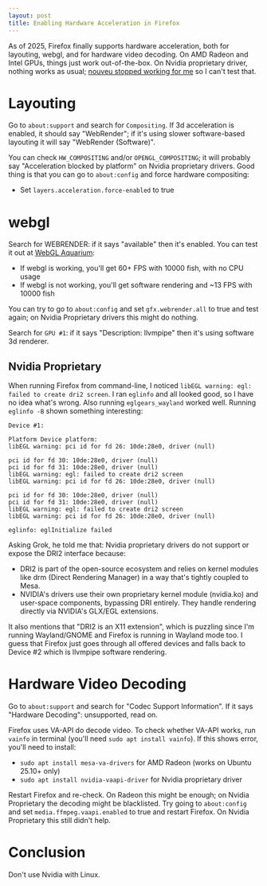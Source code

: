 ```yaml
---
layout: post
title: Enabling Hardware Acceleration in Firefox
---
```


As of 2025, Firefox finally supports hardware acceleration,
both for layouting, webgl, and for hardware video decoding.
On AMD Radeon and Intel GPUs, things just work out-of-the-box.
On Nvidia proprietary driver, nothing works as usual;
[nouveu stopped working for me](https://bugs.launchpad.net/ubuntu/+source/linux/+bug/2125584) so I can't test that.

# Layouting

Go to `about:support` and search for `Compositing`.
If 3d acceleration is enabled, it should say "WebRender";
if it's using slower software-based layouting it will say "WebRender (Software)".

You can check `HW_COMPOSITING` and/or `OPENGL_COMPOSITING`; it will
probably say "Acceleration blocked by platform" on Nvidia proprietary drivers.
Good thing is that you can go to `about:config` and force hardware compositing:

* Set `layers.acceleration.force-enabled` to true

# webgl

Search for WEBRENDER: if it says "available" then it's enabled.
You can test it out at [WebGL Aquarium](https://webglsamples.org/aquarium/aquarium.html):

* If webgl is working, you'll get 60+ FPS with 10000 fish, with no CPU usage
* If webgl is not working, you'll get software rendering and ~13 FPS with 10000 fish

You can try to go to `about:config` and set `gfx.webrender.all` to true and test again;
on Nvidia Proprietary drivers this might do nothing.

Search for `GPU #1`: if it says "Description: llvmpipe" then it's using software 3d renderer.

## Nvidia Proprietary

When running Firefox from command-line, I noticed `libEGL warning: egl: failed to create dri2 screen`.
I ran `eglinfo` and all looked good, so I have no idea what's wrong. Also running
`eglgears_wayland` worked well. Running `eglinfo -B` shown something interesting:

```
Device #1:

Platform Device platform:
libEGL warning: pci id for fd 26: 10de:28e0, driver (null)

pci id for fd 30: 10de:28e0, driver (null)
pci id for fd 31: 10de:28e0, driver (null)
libEGL warning: egl: failed to create dri2 screen
libEGL warning: pci id for fd 26: 10de:28e0, driver (null)

pci id for fd 30: 10de:28e0, driver (null)
pci id for fd 31: 10de:28e0, driver (null)
libEGL warning: egl: failed to create dri2 screen
libEGL warning: pci id for fd 26: 10de:28e0, driver (null)

eglinfo: eglInitialize failed
```
Asking Grok, he told me that: Nvidia proprietary drivers do not support or expose the DRI2 interface because:

* DRI2 is part of the open-source ecosystem and relies on kernel modules like drm (Direct Rendering Manager) in a way that's tightly coupled to Mesa.
* NVIDIA's drivers use their own proprietary kernel module (nvidia.ko) and user-space components, bypassing DRI entirely. They handle rendering directly via NVIDIA's GLX/EGL extensions.

It also mentions that "DRI2 is an X11 extension", which is puzzling since I'm running Wayland/GNOME and
Firefox is running in Wayland mode too. I guess that Firefox just goes through all offered devices and falls back
to Device #2 which is llvmpipe software rendering.

# Hardware Video Decoding

Go to `about:support` and search for "Codec Support Information".
If it says "Hardware Decoding": unsupported, read on.

Firefox uses VA-API do decode video. To check whether VA-API works,
run `vainfo` in terminal (you'll need `sudo apt install vainfo`).
If this shows error, you'll need to install:

* `sudo apt install mesa-va-drivers` for AMD Radeon (works on Ubuntu 25.10+ only)
* `sudo apt install nvidia-vaapi-driver` for Nvidia proprietary driver

Restart Firefox and re-check. On Radeon this might be enough; on Nvidia Proprietary
the decoding might be blacklisted. Try going to `about:config` and set
`media.ffmpeg.vaapi.enabled` to true and restart Firefox. On Nvidia Proprietary this
still didn't help.

# Conclusion

Don't use Nvidia with Linux.

